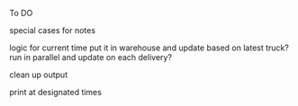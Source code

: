 To DO

special cases for notes

logic for current time
    put it in warehouse and update based on latest truck?
    run in parallel and update on each delivery?

clean up output

print at designated times
